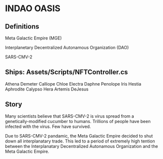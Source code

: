 # INDAO OASIS 

## Definitions

Meta Galactic Empire (MGE)

Interplanetary Decentralized Autonamous Organization (DAO)

SARS-CMV-2

## Ships: Assets/Scripts/NFTController.cs

Athena
Demeter
Calliope
Chloe
Electra
Daphne
Penolope
Iris
Hestia
Aphrodite
Calypso
Hera
Artemis
DeJesus

## Story

Many scientists believe that SARS-CMV-2 is virus spread from a genetically-modified cucumber to humans. Trillions of people have been infected with the virus. Few have survived. 

Due to SARS-CMV-2 pandamic, the Meta Galactic Empire decided to shut down all interplanatary trade. This led to a period of extremely high tention between the Interplanatary Decentralized Autonamous Organization and the Meta Galactic Empire. 


